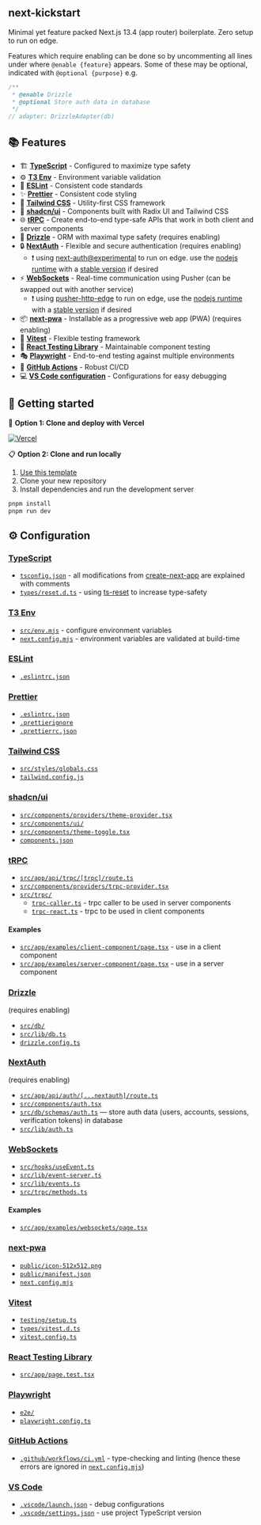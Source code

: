 ## next-kickstart

Minimal yet feature packed Next.js 13.4 (app router) boilerplate. Zero setup to run on edge.

Features which require enabling can be done so by uncommenting all lines under where `@enable {feature}` appears. Some of these may be optional, indicated with `@optional {purpose}` e.g.

```ts
/**
 * @enable Drizzle
 * @optional Store auth data in database
 */
// adapter: DrizzleAdapter(db)
```

## 📚 Features

- 🏗️ [**TypeScript**](#typescript) - Configured to maximize type safety
- ⚙️ [**T3 Env**](#t3-env) - Environment variable validation
- 📏 [**ESLint**](#eslint) - Consistent code standards
- ✨ [**Prettier**](#prettier) - Consistent code styling
- 🎨 [**Tailwind CSS**](#tailwind-css) - Utility-first CSS framework
- 🧩 [**shadcn/ui**](#shadcnui) - Components built with Radix UI and Tailwind CSS
- 🌐 [**tRPC**](#trpc) - Create end-to-end type-safe APIs that work in both client and server components
- 💽 [**Drizzle**](#drizzle) - ORM with maximal type safety (requires enabling)
- 🔒 [**NextAuth**](#nextauth) - Flexible and secure authentication (requires enabling)
  - ❗️ using [next-auth@experimental](https://www.npmjs.com/package/next-auth/v/0.0.0-manual.ffd05533) to run on edge. use the [nodejs runtime](src/app/api/auth/[...nextauth]/route.ts) with a [stable version](https://www.npmjs.com/package/next-auth) if desired
- ⚡ [**WebSockets**](#websockets) - Real-time communication using Pusher (can be swapped out with another service)
  - ❗️ using [pusher-http-edge](https://www.npmjs.com/package/pusher-http-edge) to run on edge, use the [nodejs runtime](src/app/api/trpc/[trpc]/route.ts) with a [stable version](https://www.npmjs.com/package/pusher) if desired
- 📦 [**next-pwa**](#next-pwa) - Installable as a progressive web app (PWA) (requires enabling)
- 🧪 [**Vitest**](#vitest) - Flexible testing framework
- 🐙 [**React Testing Library**](#react-testing-library) - Maintainable component testing
- 🎭 [**Playwright**](#playwright) - End-to-end testing against multiple environments
- 🔄 [**GitHub Actions**](#github-actions) - Robust CI/CD
- 💻 [**VS Code configuration**](#vs-code) - Configurations for easy debugging

## 🌱 Getting started

🚀 **Option 1: Clone and deploy with Vercel**

[![Vercel](https://vercel.com/button)](https://vercel.com/new/clone?s=https%3A%2F%2Fgithub.com%2FSyhner%2Fnext-kickstart)

📋 **Option 2: Clone and run locally**

1. [Use this template](https://github.com/new?template_name=next-kickstart&template_owner=Syhner)
2. Clone your new repository
3. Install dependencies and run the development server

```sh
pnpm install
pnpm run dev
```

## ⚙️ Configuration

### [TypeScript](https://www.typescriptlang.org/)

- [`tsconfig.json`](tsconfig.json) - all modifications from [create-next-app](https://www.npmjs.com/package/create-next-app) are explained with comments
- [`types/reset.d.ts`](types/reset.d.ts) - using [ts-reset](https://github.com/total-typescript/ts-reset) to increase type-safety

### [T3 Env](https://github.com/t3-oss/t3-env)

- [`src/env.mjs`](src/env.mjs) - configure environment variables
- [`next.config.mjs`](next.config.mjs) - environment variables are validated at build-time

### [ESLint](https://eslint.org/)

- [`.eslintrc.json`](.eslintrc.json)

### [Prettier](https://prettier.io/)

- [`.eslintrc.json`](.eslintrc.json)
- [`.prettierignore`](.prettierignore)
- [`.prettierrc.json`](.prettierrc.json)

### [Tailwind CSS](https://tailwindcss.com/)

- [`src/styles/globals.css`](src/styles/globals.css)
- [`tailwind.config.js`](tailwind.config.js)

### [shadcn/ui](https://ui.shadcn.com/)

- [`src/components/providers/theme-provider.tsx`](src/components/providers/theme-provider.tsx)
- [`src/components/ui/`](src/components/ui/)
- [`src/components/theme-toggle.tsx`](src/components/theme-toggle.tsx)
- [`components.json`](components.json)

### [tRPC](https://trpc.io/)

- [`src/app/api/trpc/[trpc]/route.ts`](src/components/providers/trpc-provider.tsx)
- [`src/components/providers/trpc-provider.tsx`](src/app/api/trpc/[trpc]/route.ts)
- [`src/trpc/`](src/trpc)
  - [`trpc-caller.ts`](src/trpc/trpc-caller.ts) - trpc caller to be used in server components
  - [`trpc-react.ts`](src/trpc/trpc-reacer.ts) - trpc to be used in client components

#### Examples

- [`src/app/examples/client-component/page.tsx`](src/app/examples/client-component/page.tsx) - use in a client component
- [`src/app/examples/server-component/page.tsx`](src/app/examples/server-component/page.tsx) - use in a server component

### [Drizzle](https://orm.drizzle.team/)

(requires enabling)

- [`src/db/`](src/db/)
- [`src/lib/db.ts`](src/lib/db.ts)
- [`drizzle.config.ts`](drizzle.config.ts)

### [NextAuth](https://next-auth.js.org/)

(requires enabling)

- [`src/app/api/auth/[...nextauth]/route.ts`](src/app/api/auth/[...nextauth]/route.ts)
- [`src/components/auth.tsx`](src/components/auth.tsx)
- [`src/db/schemas/auth.ts`](src/db/schemas/auth.ts) — store auth data (users, accounts, sessions, verification tokens) in database
- [`src/lib/auth.ts`](src/lib/auth.ts)

### [WebSockets](https://pusher.com)

- [`src/hooks/useEvent.ts`](src/hooks/useEvent.ts)
- [`src/lib/event-server.ts`](src/lib/event-server.ts)
- [`src/lib/events.ts`](src/lib/events.ts)
- [`src/trpc/methods.ts`](src/trpc/methods.ts)

#### Examples

- [`src/app/examples/websockets/page.tsx`](src/app/examples/websockets/page.tsx)

### [next-pwa](https://www.npmjs.com/package/@ducanh2912/next-pwa)

- [`public/icon-512x512.png`](public/icon-512x512.png)
- [`public/manifest.json`](public/manifest.json)
- [`next.config.mjs`](next.config.mjs)

### [Vitest](https://vitest.dev/)

- [`testing/setup.ts`](testing/setup.ts)
- [`types/vitest.d.ts`](types/vitest.d.ts)
- [`vitest.config.ts`](vitest.config.ts)

### [React Testing Library](https://testing-library.com/docs/react-testing-library/intro/)

- [`src/app/page.test.tsx`](src/app/page.test.tsx)

### [Playwright](https://playwright.dev/)

- [`e2e/`](e2e/)
- [`playwright.config.ts`](playwright.config.ts)

### [GitHub Actions](https://github.com/features/actions)

- [`.github/workflows/ci.yml`](.github/workflows/ci.yml) - type-checking and linting (hence these errors are ignored in [`next.config.mjs`](next.config.mjs))

### [VS Code](https://code.visualstudio.com/)

- [`.vscode/launch.json`](.vscode/launch.json) - debug configurations
- [`.vscode/settings.json`](.vscode/settings.json) - use project TypeScript version

